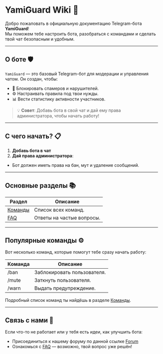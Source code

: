 # YamiGuard Wiki 🚀

Добро пожаловать в официальную документацию Telegram-бота **YamiGuard**!  
Мы поможем тебе настроить бота, разобраться с командами и сделать твой чат безопасным и удобным.

---

## О боте 🛡️

`YamiGuard` — это базовый Telegram-бот для модерации и управления чатом. Он создан, чтобы:  
- 🚫 Блокировать спамеров и нарушителей.  
- ⚙️ Настраивать правила под твои нужды.  
- 📊 Вести статистику активности участников.  

> 💡 **Совет**: Добавь бота в свой чат и дай ему права администратора, чтобы начать работу!

---

## С чего начать? 📋

1. **Добавь бота в чат**
2. **Дай права администратора**:
  - Бот должен иметь права на бан, мут и удаление сообщений.

---

## Основные разделы 📚
| Раздел | Описание |
|---------|--------|
| [Команды](#commands) | Список всех команд.       |
| [FAQ](#faq)          | Ответы на частые вопросы. |

---

## Популярные команды ⚙️
Вот несколько команд, которые помогут тебе сразу начать работу:

| Команда | Описание |
|---------|--------|
| /ban  |	Заблокировать пользователя. |
| /mute	| Заткнуть пользователя.      |
| /warn	| Выдать предупреждение.      |
Подробный список команд ты найдёшь в разделе [Команды](#commands).

---

## Связь с нами 📩
Если что-то не работает или у тебя есть идеи, как улучшить бота:

- Присоединиться к нашему форуму по данной ссылке [Forum](https://t.me/YamiGuardForum)
- Ознакомься с [FAQ](#faq) — возможно, твой вопрос уже решён!
